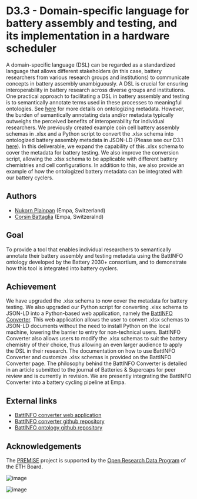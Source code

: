 # D3.3 -  Domain-specific language for battery assembly and testing, and its implementation in a hardware scheduler

A domain-specific language (DSL) can be regarded as a standardized language that allows different stakeholders (in this case, battery researchers from various research groups and institutions) to communicate concepts in battery assembly unambiguously. A DSL is crucial for ensuring interoperability in battery research across diverse groups and institutions. One practical approach to facilitating a DSL in battery assembly and testing is to semantically annotate terms used in these processes to meaningful ontologies. See [here](https://github.com/ord-premise/interoperability-guidelines) for more details on ontologizing metadata. However, the burden of semantically annotating data and/or metadata typically outweighs the perceived benefits of interoperability for individual researchers. We previously created example coin cell battery assembly schemas in .xlsx and a Python script to convert the .xlsx schema into ontologized battery assembly metadata in JSON-LD (Please see our D3.1 [here](https://github.com/ord-premise/metadata-batteries)).  In this deliverable, we expand the capability of this .xlsx schema to cover the metadata for battery testing. We also improve the conversion script, allowing the .xlsx schema to be applicable with different battery chemistries and cell configurations. In addition to this, we also provide an example of how the ontologized battery metadata can be integrated with our battery cyclers.


## Authors

- [Nukorn Plainpan](nukorn.plainpan@empa.ch) (Empa, Switzerland)
- [Corsin Battaglia](corsin.battaglia@empa.ch) (Empa, Switzeralnd) 

## Goal

To provide a tool that enables individual researchers to semantically annotate their battery assembly and testing metadata using the BattINFO ontology developed by the Battery 2030+ consortium, and to demonstrate how this tool is integrated into battery cyclers.  


## Achievement

We have upgraded the .xlsx schema to now cover the metadata for battery testing. We also upgraded our Python script for converting .xlsx schema to JSON-LD into a Python-based web application, namely the [BattINFO Converter](https://battinfoconverter.streamlit.app/). This web application allows the user to convert .xlsx schemas to JSON-LD documents without the need to install Python on the local machine, lowering the barrier to entry for non-technical users. BattINFO Converter also allows users to modify the .xlsx schemas to suit the battery chemistry of their choice, thus allowing an even larger audience to apply the DSL in their research. The documentation on how to use BattINFO Converter and customize .xlsx schemas is provided on the BattINFO Converter page. The philosophy behind the BattINFO Converter is detailed in an article submitted to the journal of Batteries & Supercaps for peer review and is currently in revision. We are presently integrating the BattINFO Converter into a battery cycling pipeline at Empa.


## External links

- [BattINFO converter web application](https://battinfoconverter.streamlit.app/)  
- [BattINFO converter github repository](https://github.com/EmpaEconversion/BattInfoConverter)  
- [BattINFO ontology github repository](https://github.com/BIG-MAP/BattINFO)

## Acknowledgements

The [PREMISE](https://ord-premise.org/) project is supported by the [Open Research Data Program](https://ethrat.ch/en/eth-domain/open-research-data/) of the ETH Board.

![image](https://ord-premise.org/assets/img/logos/PREMISE-logo.svg)

![image](https://ethrat.ch/wp-content/uploads/2021/12/ethr_en_rgb_black.svg)
